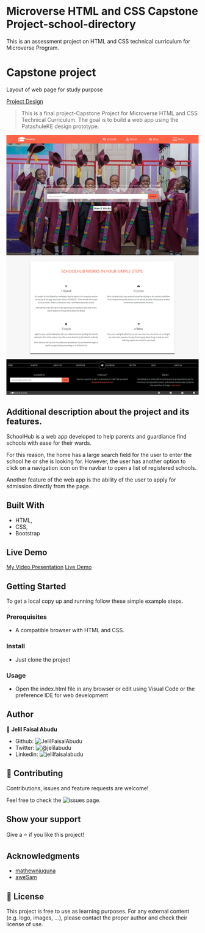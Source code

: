 # Microverse HTML and CSS Capstone Project-school-directory
This is an assessment project on HTML and CSS technical curriculum for Microverse Program.

# Capstone project

Layout of  web page for study purpose

[Project Design](https://www.behance.net/gallery/25563385/PatashuleKE)

> This is a final project-Capstone Project for Microverse HTML and CSS Technical Curriculum. The goal is to build a web app using the PatashuleKE design prototype.  

![Homepage screenshot](images/school-directory-home.jpg)


## Additional description about the project and its features.
SchoolHub is a web app developed to help parents and guardiance find schools with ease for their wards.

For this reason, the home has a large search field for the user to enter the school he or she is looking for.
However, the user has another option to click on a navigation icon on the navbar to open a list of registered schools.

Another feature of the web app is the ability of the user to apply for sdmission directly from the page.

## Built With

- HTML,
- CSS,
- Bootstrap

## Live Demo

[My Video Presentation](https://www.loom.com/share/dd225feb57594ab183cf6c2254261394)
[Live Demo](https://raw.githack.com/JelilFaisalAbudu/html-and-css-capstone-school-directory/development/index.html)


## Getting Started

To get a local copy up and running follow these simple example steps.

### Prerequisites

- A compatible browser with HTML and CSS.

### Install

- Just clone the project

### Usage

- Open the index.html file in any browser or edit using Visual Code or the preference IDE for web development

## Author

👤 **Jelil Faisal Abudu**

- Github: ![JelilFaisalAbudu](https://github.com/JelilFaisalAbudu)
- Twitter: ![@jelilabudu](https://twitter.com/jelilabudu)
- Linkedin: ![jelilfaisalabudu](https://linkedin.com/in/jelilfaisalabudu)

## 🤝 Contributing

Contributions, issues and feature requests are welcome!

Feel free to check the ![issues page](https://github.com/JelilFaisalAbudu/html-and-css-capstone-school-directory/issues).

## Show your support

Give a ⭐️ if you like this project!

## Acknowledgments

- [mathewnjuguna](https://www.behance.net/mathewnjuguna)
- [aweSam](https://www.behance.net/aweSam)

## 📝 License

This project is free to use as learning purposes. For any external content (e.g. logo, images, ...), please contact the proper author and check their license of use.
